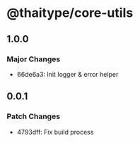 # @thaitype/core-utils

## 1.0.0

### Major Changes

- 66de6a3: Init logger & error helper

## 0.0.1

### Patch Changes

- 4793dff: Fix build process
